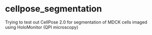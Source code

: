 # cellpose_segmentation
Trying to test out CellPose 2.0 for segmentation of MDCK cells imaged using HoloMonitor (QPI microscopy)
